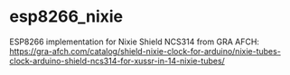 # esp8266_nixie
ESP8266 implementation for Nixie Shield NCS314 from GRA AFCH: https://gra-afch.com/catalog/shield-nixie-clock-for-arduino/nixie-tubes-clock-arduino-shield-ncs314-for-xussr-in-14-nixie-tubes/
